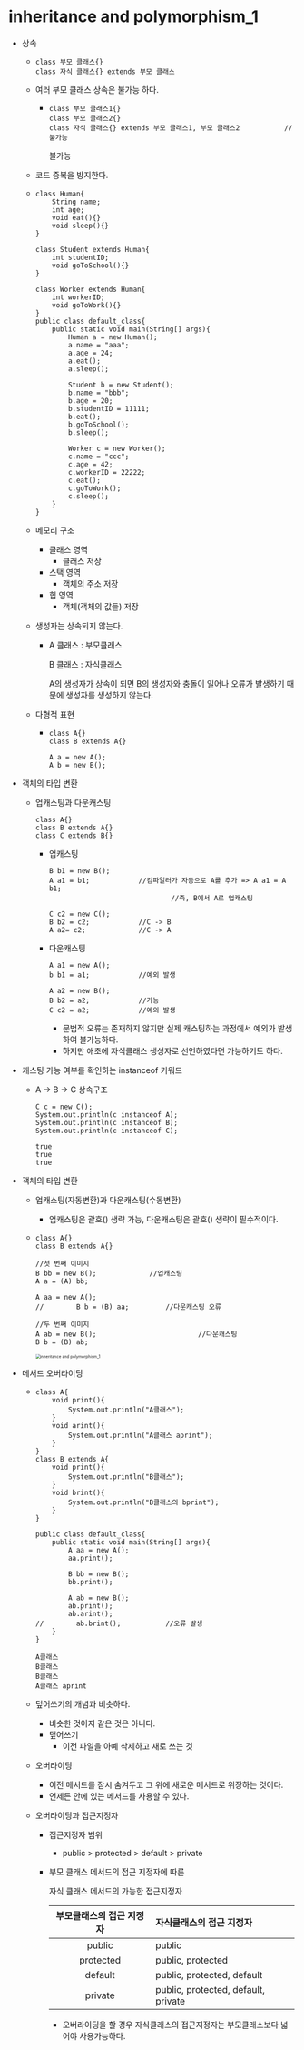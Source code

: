 # inheritance and polymorphism_1

- 상속

  - ```
    class 부모 클래스{}
    class 자식 클래스{} extends 부모 클래스
    ```

  - 여러 부모 클래스 상속은 불가능 하다.

    - ```
      class 부모 클래스1{}
      class 부모 클래스2{}
      class 자식 클래스{} extends 부모 클래스1, 부모 클래스2			// 불가능
      ```

      불가능

  - 코드 중복을 방지한다.

  - ```
    class Human{
        String name;
        int age;
        void eat(){}
        void sleep(){}
    }
    
    class Student extends Human{
        int studentID;
        void goToSchool(){}
    }
    
    class Worker extends Human{
        int workerID;
        void goToWork(){}
    }
    public class default_class{
        public static void main(String[] args){
            Human a = new Human();
            a.name = "aaa";
            a.age = 24;
            a.eat();
            a.sleep();
            
            Student b = new Student();
            b.name = "bbb";
            b.age = 20;
            b.studentID = 11111;
            b.eat();
            b.goToSchool();
            b.sleep();
            
            Worker c = new Worker();
            c.name = "ccc";
            c.age = 42;
            c.workerID = 22222;
            c.eat();
            c.goToWork();
            c.sleep();
        }
    }
    ```

  - 메모리 구조

    - 클래스 영역
      - 클래스 저장
    - 스택 영역
      - 객체의 주소 저장
    - 힙 영역
      - 객체(객체의 값들) 저장

  - 생성자는 상속되지 않는다.

    - A 클래스 : 부모클래스

      B 클래스 : 자식클래스

      A의 생성자가 상속이 되면 B의 생성자와 충돌이 일어나 오류가 발생하기 때문에 생성자를 생성하지 않는다.

  - 다형적 표현

    - ```
      class A{}
      class B extends A{}
      
      A a = new A();
      A b = new B();
      ```

- 객체의 타입 변환

  - 업캐스팅과 다운캐스팅

    ```
    class A{}
    class B extends A{}
    class C extends B{}
    ```

    - 업캐스팅

      ```
      B b1 = new B();
      A a1 = b1;			//컴파일러가 자동으로 A를 추가 => A a1 = A b1;
      								//즉, B에서 A로 업캐스팅
      
      C c2 = new C();
      B b2 = c2;			//C -> B
      A a2= c2;				//C -> A
      ```

    - 다운캐스팅

      ```
      A a1 = new A();
      b b1 = a1;			//예외 발생
      
      A a2 = new B();
      B b2 = a2;			//가능
      C c2 = a2;			//예외 발생
      ```

      - 문법적 오류는 존재하지 않지만 실제 캐스팅하는 과정에서 예외가 발생하여 불가능하다.
      - 하지만 애초에 자식클래스 생성자로 선언하였다면 가능하기도 하다.

- 캐스팅 가능 여부를 확인하는 instanceof 키워드

  - A -> B -> C 상속구조

    ```
    C c = new C();
    System.out.println(c instanceof A);
    System.out.println(c instanceof B);
    System.out.println(c instanceof C);
    ```

    ```
    true
    true
    true
    ```

- 객체의 타입 변환

  - 업캐스팅(자동변환)과 다운캐스팅(수동변환)

    - 업캐스팅은 괄호() 생략 가능, 다운캐스팅은 괄호() 생략이 필수적이다.
  
  - ```
    class A{}
    class B extends A{}
    ```

    ```
    //첫 번째 이미지
    B bb = new B();             //업캐스팅
    A a = (A) bb;
    
    A aa = new A();             
    //        B b = (B) aa;			//다운캐스팅 오류
    ```
  
    ```
    //두 번째 이미지
    A ab = new B();							//다운캐스팅
    B b = (B) ab;			
    ```
  
    <img src="/Users/seongwon/workspace/study/Java/Java_study/inheritance and polymorphism_1.png" alt="inheritance and polymorphism_1" style="zoom:50%;" />

- 메서드 오버라이딩

  - ```
    class A{
        void print(){
            System.out.println("A클래스");
        }
        void arint(){
            System.out.println("A클래스 aprint");
        }
    }
    class B extends A{
        void print(){
            System.out.println("B클래스");
        }
        void brint(){
            System.out.println("B클래스의 bprint");
        }
    }
    
    public class default_class{
        public static void main(String[] args){
            A aa = new A();
            aa.print();
    
            B bb = new B();
            bb.print();
    
            A ab = new B();
            ab.print();
            ab.arint();
    //        ab.brint();			//오류 발생
        }
    }
    ```

    ```
    A클래스
    B클래스
    B클래스
    A클래스 aprint
    ```

  - 덮어쓰기의 개념과 비슷하다.

    - 비슷한 것이지 같은 것은 아니다.
    - 덮어쓰기
      - 이전 파일을 아예 삭제하고 새로 쓰는 것

  - 오버라이딩

    - 이전 메서드를 잠시 숨겨두고 그 위에 새로운 메서드로 위장하는 것이다.
    - 언제든 안에 있는 메서드를 사용할 수 있다.
    
  - 오버라이딩과 접근지정자
  
    - 접근지정자 범위
    
      - public > protected > default > private
    
    - 부모 클래스 메서드의 접근 지정자에 따른
    
      자식 클래스 메서드의 가능한 접근지정자
    
      | 부모클래스의 접근 지정자 | 자식클래스의 접근 지정자            |
      | :----------------------: | :---------------------------------- |
      |          public          | public                              |
      |        protected         | public, protected                   |
      |         default          | public, protected, default          |
      |         private          | public, protected, default, private |
    
      - 오버라이딩을 할 경우 자식클래스의 접근지정자는 부모클래스보다 넓어야 사용가능하다.